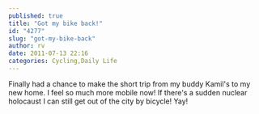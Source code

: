 ```yaml
---
published: true
title: "Got my bike back!"
id: "4277"
slug: "got-my-bike-back"
author: rv
date: 2011-07-13 22:16
categories: Cycling,Daily Life
---
```

Finally had a chance to make the short trip from my buddy Kamil's to my new home. I feel so much more mobile now! If there's a sudden nuclear holocaust I can still get out of the city by bicycle! Yay!